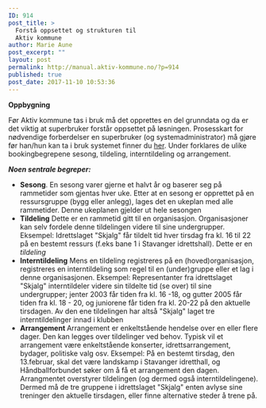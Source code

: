 ```yaml
---
ID: 914
post_title: >
  Forstå oppsettet og strukturen til
  Aktiv kommune
author: Marie Aune
post_excerpt: ""
layout: post
permalink: http://manual.aktiv-kommune.no/?p=914
published: true
post_date: 2017-11-10 10:53:36
---
```

<strong>Oppbygning </strong>

Før Aktiv kommune tas i bruk må det opprettes en del grunndata og da er det viktig at superbruker forstår oppsettet på løsningen. Prosesskart for nødvendige forberdelser en superbruker (og systemadministrator) må gjøre før han/hun kan ta i bruk systemet finner du [her](http://manual.aktiv-kommune.no/wp-content/uploads/2018/01/Aktivkommune-prosesskart-for-nødvendige-forberedelser-for-systemadministrator-før-oppstart-PDF-3.pdf). Under forklares de ulike bookingbegrepene sesong, tildeling, interntildeling og arrangement.

<strong><em>Noen sentrale begreper: </em></strong>
<ul>
 	<li><strong>Sesong</strong>.
En sesong varer gjerne et halvt år og baserer seg på rammetider som gjentas hver uke. Etter at en sesong er opprettet på en ressursgruppe (bygg eller anlegg), lages det en ukeplan med alle rammetider. Denne ukeplanen gjelder ut hele sesongen</li>
 	<li><strong>Tildeling</strong>
Dette er en rammetid gitt til en organisasjon. Organisasjoner kan selv fordele denne tildelingen videre til sine undergrupper. Eksempel: Idrettslaget "Skjalg" får tildelt tid hver tirsdag fra kl. 16 til 22 på en bestemt ressurs (f.eks bane 1 i Stavanger idrettshall). Dette er en <em>tildeling</em></li>
 	<li><strong>Interntildeling</strong>
Mens en tildeling registreres på en (hoved)organisasjon, registreres en interntildeling som regel til en (under)gruppe eller et lag i denne organisasjonen. Eksempel: Representanter fra idrettslaget "Skjalg" interntildeler videre sin tildelte tid (se over) til sine undergrupper; jenter 2003 får tiden fra kl. 16 -18, og gutter 2005 får tiden fra kl. 18 - 20, og juniorene får tiden fra kl. 20-22 på den aktuelle tirsdagen. Av den ene tildelingen har altså "Skjalg" laget tre interntildelinger innad i klubben</li>
 	<li><strong>Arrangement </strong>
Arrangement er enkeltstående hendelse over en eller flere dager. Den kan legges over tildelinger ved behov. Typisk vil et arrangement være enkeltstående konserter, idrettsarrangement, bydager, politiske valg osv. Eksempel: På en bestemt tirsdag, den 13.februar, skal det være landskamp i Stavanger idretthall, og Håndballforbundet søker om å få et arrangement den dagen. Arrangmentet overstyrer tildelingen (og dermed også interntildelingene). Dermed må de tre gruppene i idrettslaget "Skjalg" enten avlyse sine treninger den aktuelle tirsdagen, eller finne alternative steder å trene på.</li>
</ul>
&nbsp;